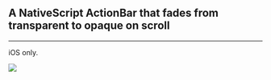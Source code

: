 ## A NativeScript ActionBar that fades from transparent to opaque on scroll
---
iOS only.

<img src="https://github.com/3rror404/ns-fading-actionbar/blob/master/_github_resources/out.gif?raw=true">
